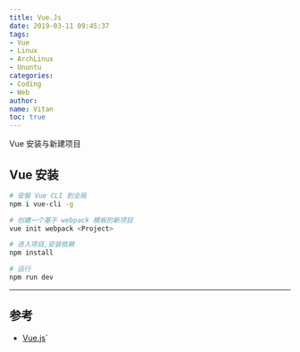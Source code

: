 ```yaml
---
title: Vue.Js
date: 2019-03-11 09:45:37
tags:
- Vue
- Linux
- ArchLinux
- Ununtu
categories:
- Coding
- Web
author:
name: Vitan
toc: true
---
```

Vue 安装与新建项目
<!--more-->
## Vue 安装
```sh
# 安裝 Vue CLI 到全局
npm i vue-cli -g

# 创建一个基于 webpack 模板的新项目
vue init webpack <Project>

# 进入项目,安装依赖
npm install

# 运行
npm run dev
```
---
## 参考
- [Vue.js](https://cn.vuejs.org/)`
